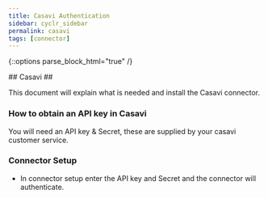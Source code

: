 ```yaml
---
title: Casavi Authentication
sidebar: cyclr_sidebar
permalink: casavi
tags: [connector]
---
```

{::options parse_block_html="true" /}
<section class="card py-5 my-5">
## Casavi ##

This document will explain what is needed and install the Casavi connector.

### How to obtain an API key in Casavi
You will need an API key & Secret, these are supplied by your casavi customer service.

### Connector Setup ###
 * In connector setup enter the API key and Secret and the connector will authenticate.

</section>
